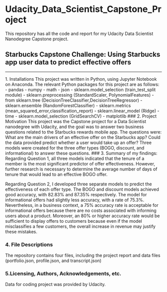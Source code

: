 # Udacity_Data_Scientist_Capstone_Project
This repository has all the code and report for my Udacity Data Scientist Nanodegree Capstone project.
## <b>Starbucks Capstone Challenge: Using Starbucks app user data to predict effective offers</b>
<hr>
1. Installations
This project was written in Python, using Jupyter Notebook on Anaconda. The relevant Python packages for this project are as follows:
- pandas
- numpy
- math
- json
- sklearn.model_selection (train_test_split module)
- sklearn.preprocessing (StandardScaler, PolynomialFeatures)
- from sklearn.tree (DecisionTreeClassifier,DecisionTreeRegressor)
- sklearn.ensemble (RandomForestClassifier)
- sklearn.metrics (mean_squared_error,classification_report)
- sklearn.linear_model (Ridge)
- time
- sklearn.model_selection (GridSearchCV)
- matplotlib
### 2. Project Motivation
This project was the Capstone project for a Data Scientist nanodegree with Udacity, and the goal was to answer two business questions related to the Starbucks rewards mobile app. The questions were: What are the main drivers of an effective offer on the Starbucks app? Could the data provided predict whether a user would take up an offer? Three models were created for the three offer types (BOGO, discount, and informational) to answer these questions.
### 3. Summary of my findings:
Regarding Question 1, all three models indicated that the tenure of a member is the most significant predictor of offer effectiveness. However, further research is necessary to determine the average number of days of tenure that would lead to an effective BOGO offer.

Regarding Question 2, I developed three separate models to predict the effectiveness of each offer type. The BOGO and discount models achieved good accuracy, with 82.83% and 87.35% respectively. The model for informational offers had slightly less accuracy, with a rate of 75.3%. Nevertheless, in a business context, a 75% accuracy rate is acceptable for informational offers because there are no costs associated with informing users about a product. Moreover, an 80% or higher accuracy rate would be sufficient to display offers to customers because even if the model misclassifies a few customers, the overall increase in revenue may justify these
mistakes.
### 4. File Descriptions
The repository contains four files, including the project report and data files (portfolio.json, profile.json, and transcript.json)
### 5.Licensing, Authors, Acknowledgements, etc.
Data for coding project was provided by Udacity.
